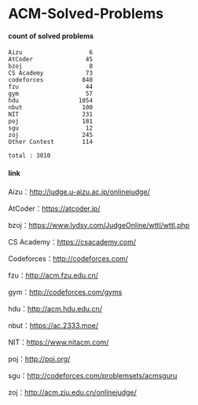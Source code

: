 ﻿# ACM-Solved-Problems

#### count of solved problems
	Aizu                   6
	AtCoder               45
	bzoj                   8
	CS Academy            73
	codeforces           840
	fzu                   44
	gym                   57
	hdu                 1054
	nbut                 100
	NIT                  231
	poj                  181
	sgu                   12
	zoj                  245
	Other Contest        114

`total : 3010`


#### link

Aizu：http://judge.u-aizu.ac.jp/onlinejudge/

AtCoder：https://atcoder.jp/

bzoj：https://www.lydsy.com/JudgeOnline/wttl/wttl.php

CS Academy：https://csacademy.com/

Codeforces：http://codeforces.com/

fzu：http://acm.fzu.edu.cn/

gym：http://codeforces.com/gyms

hdu：http://acm.hdu.edu.cn/

nbut：https://ac.2333.moe/

NIT：https://www.nitacm.com/

poj：http://poj.org/

sgu：http://codeforces.com/problemsets/acmsguru

zoj：http://acm.zju.edu.cn/onlinejudge/
